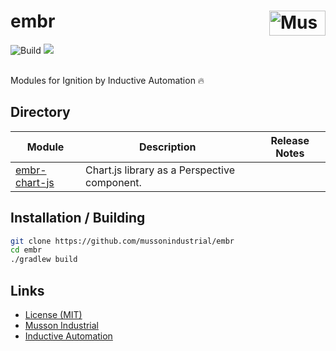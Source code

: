 # embr [<img src="https://cdn.mussonindustrial.com/files/public/images/emblem.svg" alt="Musson Industrial Logo" width="90" height="40" align="right">][embr]
<div><img alt="Build" src="https://github.com/mussonindustrial/pyro/actions/workflows/build.js.yml/badge.svg"/>
<a href="https://github.com/mussonindustrial/pyro/blob/main/LICENSE">
  <img src="https://img.shields.io/badge/License-MIT-yellow.svg" />
</a></div><br>

 Modules for Ignition by Inductive Automation 🔥

 ## Directory

| Module                                                                     | Description                                                         | Release Notes                                                                                                                                                     |
| --------------------------------------------------------------------------- | ------------------------------------------------------------------- | ----------------------------------------------------------------------------------------------------------------------------------------------------------------- |
| [embr-chart-js](modules/embr-chart-js)                 | Chart.js library as a Perspective component.        |                 |


## Installation / Building

```sh
git clone https://github.com/mussonindustrial/embr
cd embr
./gradlew build
```



## Links

-   [License (MIT)](LICENSE)
-   [Musson Industrial](https://mussonindustrial.com/)
-   [Inductive Automation](https://inductiveautomation.com/)

[embr]: https://github.com/mussonindustrial/embr
[chartjs]: https://www.chartjs.org/
